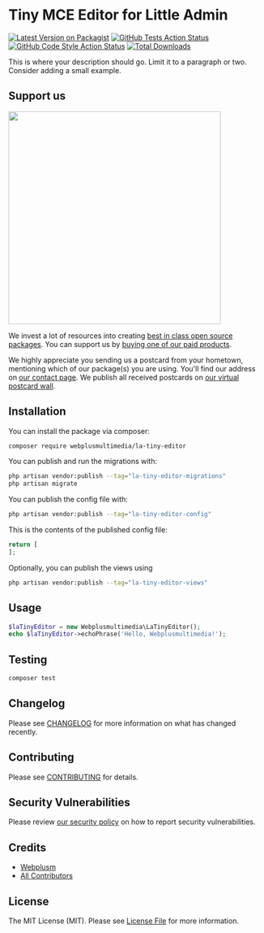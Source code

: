 # Tiny MCE Editor for Little Admin

[![Latest Version on Packagist](https://img.shields.io/packagist/v/webplusmultimedia/la-tiny-editor.svg?style=flat-square)](https://packagist.org/packages/webplusmultimedia/la-tiny-editor)
[![GitHub Tests Action Status](https://img.shields.io/github/actions/workflow/status/webplusmultimedia/la-tiny-editor/run-tests.yml?branch=main&label=tests&style=flat-square)](https://github.com/webplusmultimedia/la-tiny-editor/actions?query=workflow%3Arun-tests+branch%3Amain)
[![GitHub Code Style Action Status](https://img.shields.io/github/actions/workflow/status/webplusmultimedia/la-tiny-editor/fix-php-code-style-issues.yml?branch=main&label=code%20style&style=flat-square)](https://github.com/webplusmultimedia/la-tiny-editor/actions?query=workflow%3A"Fix+PHP+code+style+issues"+branch%3Amain)
[![Total Downloads](https://img.shields.io/packagist/dt/webplusmultimedia/la-tiny-editor.svg?style=flat-square)](https://packagist.org/packages/webplusmultimedia/la-tiny-editor)

This is where your description should go. Limit it to a paragraph or two. Consider adding a small example.

## Support us

[<img src="https://github-ads.s3.eu-central-1.amazonaws.com/la-tiny-editor.jpg?t=1" width="419px" />](https://spatie.be/github-ad-click/la-tiny-editor)

We invest a lot of resources into creating [best in class open source packages](https://spatie.be/open-source). You can support us by [buying one of our paid products](https://spatie.be/open-source/support-us).

We highly appreciate you sending us a postcard from your hometown, mentioning which of our package(s) you are using. You'll find our address on [our contact page](https://spatie.be/about-us). We publish all received postcards on [our virtual postcard wall](https://spatie.be/open-source/postcards).

## Installation

You can install the package via composer:

```bash
composer require webplusmultimedia/la-tiny-editor
```

You can publish and run the migrations with:

```bash
php artisan vendor:publish --tag="la-tiny-editor-migrations"
php artisan migrate
```

You can publish the config file with:

```bash
php artisan vendor:publish --tag="la-tiny-editor-config"
```

This is the contents of the published config file:

```php
return [
];
```

Optionally, you can publish the views using

```bash
php artisan vendor:publish --tag="la-tiny-editor-views"
```

## Usage

```php
$laTinyEditor = new Webplusmultimedia\LaTinyEditor();
echo $laTinyEditor->echoPhrase('Hello, Webplusmultimedia!');
```

## Testing

```bash
composer test
```

## Changelog

Please see [CHANGELOG](CHANGELOG.md) for more information on what has changed recently.

## Contributing

Please see [CONTRIBUTING](CONTRIBUTING.md) for details.

## Security Vulnerabilities

Please review [our security policy](../../security/policy) on how to report security vulnerabilities.

## Credits

- [Webplusm](https://github.com/webplusmultimedia)
- [All Contributors](../../contributors)

## License

The MIT License (MIT). Please see [License File](LICENSE.md) for more information.
